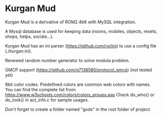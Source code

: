 # Kurgan Mud

Kurgan Mud is a derivative of ROM2.4b6 with MySQL integration.

A Mysql database is used for keeping data (rooms, mobiles, objects, resets, shops, helps, socials...).

Kurgan Mud has an ini parser (https://github.com/rxi/ini) to use a config file (./kurgan.ini).

Renewed random number generator to solve modula problem.

GMCP support (https://github.com/g7138580/protocol_gmcp) (not tested yet)

8bit color codes. Predefined colors are common web colors with names. You can find the
complete list from: https://www.w3schools.com/colors/colors_groups.asp
Check do_who() or do_look() in act_info.c for sample usages.

Don't forget to create a folder named "gods" in the root folder of project.
